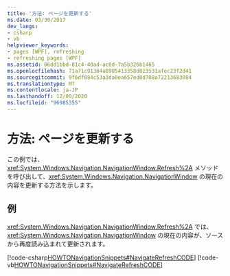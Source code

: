```yaml
---
title: '方法: ページを更新する'
ms.date: 03/30/2017
dev_langs:
- csharp
- vb
helpviewer_keywords:
- pages [WPF], refreshing
- refreshing pages [WPF]
ms.assetid: 06dd1bbd-81c4-40ad-ac0d-7a5b326b1465
ms.openlocfilehash: 71a71c91384a8905413358d023531afec23f2d41
ms.sourcegitcommit: 9f6df084c53a3da0ea657ed0d708a72213683084
ms.translationtype: MT
ms.contentlocale: ja-JP
ms.lasthandoff: 12/09/2020
ms.locfileid: "96985355"
---
```

# <a name="how-to-refresh-a-page"></a>方法: ページを更新する
この例では、<xref:System.Windows.Navigation.NavigationWindow.Refresh%2A> メソッドを呼び出して、<xref:System.Windows.Navigation.NavigationWindow> の現在の内容を更新する方法を示します。  
  
## <a name="example"></a>例  
 <xref:System.Windows.Navigation.NavigationWindow.Refresh%2A> では、<xref:System.Windows.Navigation.NavigationWindow> の現在の内容が、ソースから再度読み込まれて更新されます。  
  
 [!code-csharp[HOWTONavigationSnippets#NavigateRefreshCODE](~/samples/snippets/csharp/VS_Snippets_Wpf/HOWTONavigationSnippets/CSharp/MainWindow.xaml.cs#navigaterefreshcode)]
 [!code-vb[HOWTONavigationSnippets#NavigateRefreshCODE](~/samples/snippets/visualbasic/VS_Snippets_Wpf/HOWTONavigationSnippets/visualbasic/mainwindow.xaml.vb#navigaterefreshcode)]
